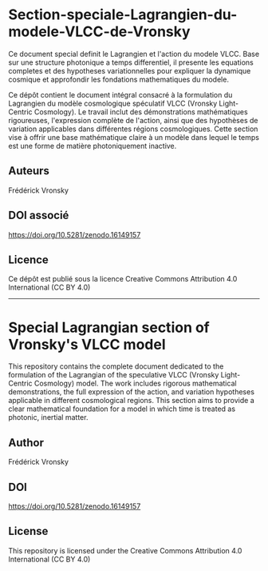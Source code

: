 # Section-speciale-Lagrangien-du-modele-VLCC-de-Vronsky
Ce document special definit le Lagrangien et l'action du modele VLCC. Base sur une structure photonique a temps differentiel, il presente les equations completes et des hypotheses variationnelles pour expliquer la dynamique cosmique et approfondir les fondations mathematiques du modele.

Ce dépôt contient le document intégral consacré à la formulation du Lagrangien du modèle cosmologique spéculatif VLCC (Vronsky Light-Centric Cosmology). Le travail inclut des démonstrations mathématiques rigoureuses, l'expression complète de l'action, ainsi que des hypothèses de variation applicables dans différentes régions cosmologiques. Cette section vise à offrir une base mathématique claire à un modèle dans lequel le temps est une forme de matière photoniquement inactive.

## Auteurs
Frédérick Vronsky

## DOI associé
https://doi.org/10.5281/zenodo.16149157

## Licence
Ce dépôt est publié sous la licence Creative Commons Attribution 4.0 International (CC BY 4.0)

---
# Special Lagrangian section of Vronsky's VLCC model

This repository contains the complete document dedicated to the formulation of the Lagrangian of the speculative VLCC (Vronsky Light-Centric Cosmology) model. The work includes rigorous mathematical demonstrations, the full expression of the action, and variation hypotheses applicable in different cosmological regions. This section aims to provide a clear mathematical foundation for a model in which time is treated as photonic, inertial matter.

## Author
Frédérick Vronsky

## DOI
https://doi.org/10.5281/zenodo.16149157

## License
This repository is licensed under the Creative Commons Attribution 4.0 International (CC BY 4.0)
